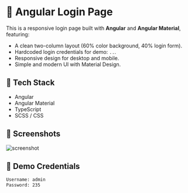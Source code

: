 # 🔐 Angular Login Page

This is a responsive login page built with **Angular** and **Angular Material**, featuring:

- A clean two-column layout (60% color background, 40% login form).
- Hardcoded login credentials for demo: `..`.
- Responsive design for desktop and mobile.
- Simple and modern UI with Material Design.

## 🚀 Tech Stack

- Angular
- Angular Material
- TypeScript
- SCSS / CSS

## 📸 Screenshots

![screenshot](./assets/screenshot.png)

## 🧪 Demo Credentials

```bash
Username: admin
Password: 235
